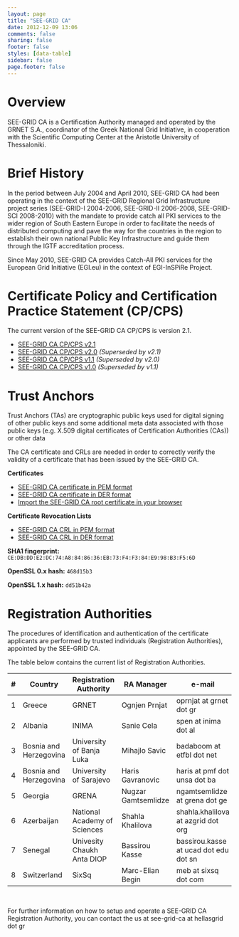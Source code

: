 ```yaml
---
layout: page
title: "SEE-GRID CA"
date: 2012-12-09 13:06
comments: false
sharing: false
footer: false
styles: [data-table]
sidebar: false
page.footer: false
---
```



Overview
================================================================================

SEE-GRID CA is a Certification Authority managed and operated by the GRNET S.A., coordinator of the Greek National Grid Initiative, in cooperation with the Scientific Computing Center at the Aristotle University of Thessaloniki.

Brief History
================================================================================

In the period between July 2004 and April 2010, SEE-GRID CA had been operating in the context of the SEE-GRID Regional Grid Infrastructure project series (SEE-GRID-I 2004-2006, SEE-GRID-II 2006-2008, SEE-GRID-SCI 2008-2010) with the mandate to provide catch all PKI services to the wider region of South Eastern Europe in order to facilitate the needs of distributed computing and pave the way for the countries in the region to establish their own national Public Key Infrastructure and guide them through the IGTF accreditation process.

Since May 2010, SEE-GRID CA provides Catch-All PKI services for the European Grid Initiative (EGI.eu) in the context of EGI-InSPiRe Project.

Certificate Policy and Certification Practice Statement (CP/CPS)
================================================================================


The current version of the SEE-GRID CA CP/CPS is version 2.1.

* [SEE-GRID CA CP/CPS v2.1][cps21]
* [SEE-GRID CA CP/CPS v2.0][cps20] _(Superseded by v2.1)_
* [SEE-GRID CA CP/CPS v1.1][cps11] _(Superseded by v2.0)_
* [SEE-GRID CA CP/CPS v1.0][cps10] _(Superseded by v1.1)_

[cps21]: /assets/SEE-GRID-CA-CP-CPS-2.1.pdf
[cps20]: /assets/SEE-GRID-CA-CP-CPS-2.0.pdf
[cps11]: /assets/SEE-GRID-CA-CP-CPS-1.1.pdf
[cps10]: /assets/SEE-GRID-CA-CP-CPS-1.0.pdf

Trust Anchors
================================================================================

Trust Anchors (TAs) are cryptographic public keys used for digital signing of other public keys and some additional meta data associated with those public keys (e.g. X.509 digital certificates of Certification Authorities (CAs)) or other data

The CA certificate and CRLs are needed in order to correctly verify the validity of a certificate that has been issued by the SEE-GRID CA.

**Certificates**

* [SEE-GRID CA certificate in PEM format][cert-pem]
* [SEE-GRID CA certificate in DER format][cert-der]
* [Import the SEE-GRID CA root certificate in your browser][cert-import]

**Certificate Revocation Lists**

* [SEE-GRID CA CRL in PEM format][crl-pem]
* [SEE-GRID CA CRL in DER format][crl-der]

[cert-pem]: http://crl.grid.auth.gr/seegrid-ca/cert/see-grid-ca-cert.pem
[cert-der]: http://crl.grid.auth.gr/seegrid-ca/cert/see-grid-ca-cert.der
[cert-import]: http://crl.grid.auth.gr/seegrid-ca/cert/468d15b3.cacrt
[crl-pem]: http://crl.grid.auth.gr/seegrid-ca/crl-v2.pem
[crl-der]: http://crl.grid.auth.gr/seegrid-ca/crl-v2.crl

**SHA1 fingerprint:**  ```CE:DB:DD:E2:DC:74:A8:84:86:36:EB:73:F4:F3:84:E9:98:B3:F5:6D```

**OpenSSL 0.x hash:**  ```468d15b3```

**OpenSSL 1.x hash:** ```dd51b42a```

Registration Authorities
================================================================================

The procedures of identification and authentication of the certificate applicants are performed by trusted individuals (Registration Authorities), appointed by the SEE-GRID CA.

The table below contains the current list of Registration Authorities. 


|#   | Country                | Registration Authority             | RA Manager          | e-mail                                |
|----|------------------------|------------------------------------|---------------------|---------------------------------------|
|1   | Greece                 |  GRNET                             | Ognjen Prnjat       | oprnjat at grnet dot gr               |
|2   | Albania                |  INIMA                             | Sanie Cela          | spen at inima dot al                  |
|3   | Bosnia and Herzegovina |  University of Banja Luka          | Mihajlo Savic       | badaboom at etfbl dot net             |
|4   | Bosnia and Herzegovina |  University of Sarajevo            | Haris Gavranovic    | haris at pmf dot unsa dot ba          |
|5   | Georgia                |  GRENA                             | Nugzar Gamtsemlidze | ngamtsemlidze at grena dot ge         |
|6   | Azerbaijan             |  National Academy of Sciences      | Shahla Khalilova    | shahla.khalilova at azgrid dot org    |
|7   | Senegal                |  Univesity Chaukh Anta DIOP        | Bassirou Kasse      | bassirou.kasse at ucad dot edu dot sn |
|8   | Switzerland            |  SixSq                             | Marc-Elian Begin    | meb at sixsq dot com                  |
 

 <br />

For further information on how to setup and operate a SEE-GRID CA Registration Authority, you can contact the us at see-grid-ca at hellasgrid dot gr